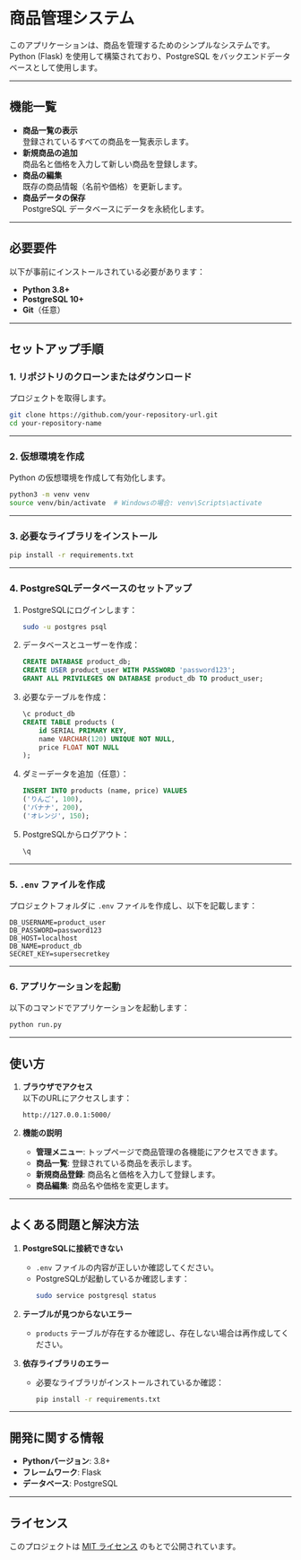 # 商品管理システム

このアプリケーションは、商品を管理するためのシンプルなシステムです。Python (Flask) を使用して構築されており、PostgreSQL をバックエンドデータベースとして使用します。

---

## **機能一覧**

- **商品一覧の表示**  
  登録されているすべての商品を一覧表示します。
- **新規商品の追加**  
  商品名と価格を入力して新しい商品を登録します。
- **商品の編集**  
  既存の商品情報（名前や価格）を更新します。
- **商品データの保存**  
  PostgreSQL データベースにデータを永続化します。

---

## **必要要件**

以下が事前にインストールされている必要があります：

- **Python 3.8+**
- **PostgreSQL 10+**
- **Git**（任意）

---

## **セットアップ手順**

### **1. リポジトリのクローンまたはダウンロード**
プロジェクトを取得します。

```bash
git clone https://github.com/your-repository-url.git
cd your-repository-name
```

---

### **2. 仮想環境を作成**
Python の仮想環境を作成して有効化します。

```bash
python3 -m venv venv
source venv/bin/activate  # Windowsの場合: venv\Scripts\activate
```

---

### **3. 必要なライブラリをインストール**

```bash
pip install -r requirements.txt
```

---

### **4. PostgreSQLデータベースのセットアップ**

1. PostgreSQLにログインします：

   ```bash
   sudo -u postgres psql
   ```

2. データベースとユーザーを作成：

   ```sql
   CREATE DATABASE product_db;
   CREATE USER product_user WITH PASSWORD 'password123';
   GRANT ALL PRIVILEGES ON DATABASE product_db TO product_user;
   ```

3. 必要なテーブルを作成：

   ```sql
   \c product_db
   CREATE TABLE products (
       id SERIAL PRIMARY KEY,
       name VARCHAR(120) UNIQUE NOT NULL,
       price FLOAT NOT NULL
   );
   ```

4. ダミーデータを追加（任意）：

   ```sql
   INSERT INTO products (name, price) VALUES
   ('りんご', 100),
   ('バナナ', 200),
   ('オレンジ', 150);
   ```

5. PostgreSQLからログアウト：

   ```sql
   \q
   ```

---

### **5. `.env` ファイルを作成**

プロジェクトフォルダに `.env` ファイルを作成し、以下を記載します：

```plaintext
DB_USERNAME=product_user
DB_PASSWORD=password123
DB_HOST=localhost
DB_NAME=product_db
SECRET_KEY=supersecretkey
```

---

### **6. アプリケーションを起動**

以下のコマンドでアプリケーションを起動します：

```bash
python run.py
```

---

## **使い方**

1. **ブラウザでアクセス**  
   以下のURLにアクセスします：

   ```
   http://127.0.0.1:5000/
   ```

2. **機能の説明**
   - **管理メニュー**: トップページで商品管理の各機能にアクセスできます。
   - **商品一覧**: 登録されている商品を表示します。
   - **新規商品登録**: 商品名と価格を入力して登録します。
   - **商品編集**: 商品名や価格を変更します。

---

## **よくある問題と解決方法**

1. **PostgreSQLに接続できない**
   - `.env` ファイルの内容が正しいか確認してください。
   - PostgreSQLが起動しているか確認します：
     ```bash
     sudo service postgresql status
     ```

2. **テーブルが見つからないエラー**
   - `products` テーブルが存在するか確認し、存在しない場合は再作成してください。

3. **依存ライブラリのエラー**
   - 必要なライブラリがインストールされているか確認：
     ```bash
     pip install -r requirements.txt
     ```

---

## **開発に関する情報**

- **Pythonバージョン**: 3.8+
- **フレームワーク**: Flask
- **データベース**: PostgreSQL

---

## **ライセンス**

このプロジェクトは [MIT ライセンス](https://opensource.org/licenses/MIT) のもとで公開されています。
